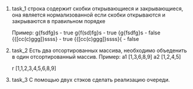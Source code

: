 1. task_1
    строка содержит скобки открывающиеся и закрывающиеся, она является нормализованной если 
   скобки открываются и закрываются в правильном порядке
   
   Пример: 
   g{fsdfg}s - true
   g{f(sd)fg}s - true
   {g{fsdfg}s - false
   {{[cc(c)ggg]}ssss} - true
   {{[cc(c)ggg]}ssss}{ - false

2. task_2
  Есть два отсортированных массива, необходимо объеденить в один отсортированный массив.
   Пример:
    a1 [1,3,6,8,9]
	a2 [1,2,4,5]
	
	r  [1,1,2,3,4,5,6,8,9]

3. task_3 
  С помощью двух стэков сделать реализацию очереди.
